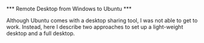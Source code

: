 *** Remote Desktop from Windows to Ubuntu ***

Although Ubuntu comes with a desktop sharing tool, I was not able to get to work. Instead, here I describe two approaches 
to set up a light-weight desktop and a full desktop.


